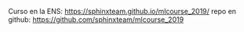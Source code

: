 Curso en la ENS:
https://sphinxteam.github.io/mlcourse_2019/ repo en github: https://github.com/sphinxteam/mlcourse_2019
